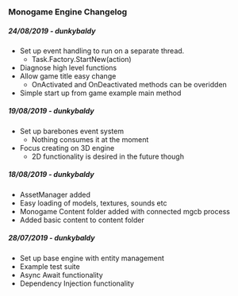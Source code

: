 ### Monogame Engine Changelog

##### 24/08/2019 - dunkybaldy
* Set up event handling to run on a separate thread.
  * Task.Factory.StartNew(action)
* Diagnose high level functions
* Allow game title easy change
  * OnActivated and OnDeactivated methods can be overidden
* Simple start up from game example main method

##### 19/08/2019 - dunkybaldy
* Set up barebones event system
  * Nothing consumes it at the moment
* Focus creating on 3D engine
  * 2D functionality is desired in the future though

##### 18/08/2019 - dunkybaldy
* AssetManager added
* Easy loading of models, textures, sounds etc
* Monogame Content folder added with connected mgcb process
* Added basic content to content folder

##### 28/07/2019 - dunkybaldy
* Set up base engine with entity management
* Example test suite
* Async Await functionality
* Dependency Injection functionality